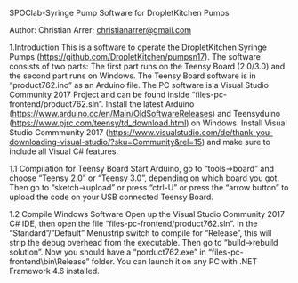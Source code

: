 SPOClab-Syringe Pump Software for DropletKitchen Pumps

Author: Christian Arrer; christianarrer@gmail.com

1.Introduction
This is a software to operate the DropletKitchen Syringe Pumps (https://github.com/DropletKitchen/pumpsn17). The software consists of two parts: The first part runs on the Teensy Board (2.0/3.0) and the second part runs on Windows. The Teensy Board software is in “product762.ino” as an Arduino file. The PC software is a Visual Studio Community 2017 Project and can be found inside “files-pc-frontend/product762.sln”. Install the latest Arduino (https://www.arduino.cc/en/Main/OldSoftwareReleases) and Teensyduino (https://www.pjrc.com/teensy/td_download.html) on Windows. Install Visual Studio Commmunity 2017 (https://www.visualstudio.com/de/thank-you-downloading-visual-studio/?sku=Community&rel=15) and make sure to include all Visual C# features.

1.1 Compilation for Teensy Board
Start Arduino, go to “tools->board” and choose “Teensy 2.0” or “Teensy 3.0”, depending on which board you got. Then go to “sketch->upload” or press “ctrl-U” or press the “arrow button” to upload the code on your USB connected Teensy Board.

1.2 Compile Windows Software
Open up the Visual Studio Community 2017 C# IDE, then open the file “files-pc-frontend/product762.sln”. In the “Standard”/”Default” Menustrip switch to compile for “Release”, this will strip the debug overhead from the executable. Then go to “build->rebuild solution”. Now you should have a “porduct762.exe” in “files-pc-frontend\bin\Release” folder. You can launch it on any PC with .NET Framework 4.6 installed.
